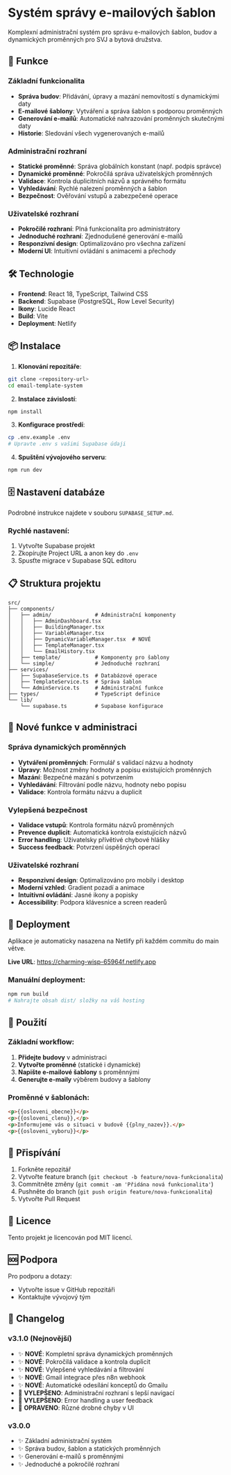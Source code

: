 # Systém správy e-mailových šablon

Komplexní administrační systém pro správu e-mailových šablon, budov a dynamických proměnných pro SVJ a bytová družstva.

## 🚀 Funkce

### Základní funkcionalita
- **Správa budov**: Přidávání, úpravy a mazání nemovitostí s dynamickými daty
- **E-mailové šablony**: Vytváření a správa šablon s podporou proměnných
- **Generování e-mailů**: Automatické nahrazování proměnných skutečnými daty
- **Historie**: Sledování všech vygenerovaných e-mailů

### Administrační rozhraní
- **Statické proměnné**: Správa globálních konstant (např. podpis správce)
- **Dynamické proměnné**: Pokročilá správa uživatelských proměnných
- **Validace**: Kontrola duplicitních názvů a správného formátu
- **Vyhledávání**: Rychlé nalezení proměnných a šablon
- **Bezpečnost**: Ověřování vstupů a zabezpečené operace

### Uživatelské rozhraní
- **Pokročilé rozhraní**: Plná funkcionalita pro administrátory
- **Jednoduché rozhraní**: Zjednodušené generování e-mailů
- **Responzivní design**: Optimalizováno pro všechna zařízení
- **Moderní UI**: Intuitivní ovládání s animacemi a přechody

## 🛠️ Technologie

- **Frontend**: React 18, TypeScript, Tailwind CSS
- **Backend**: Supabase (PostgreSQL, Row Level Security)
- **Ikony**: Lucide React
- **Build**: Vite
- **Deployment**: Netlify

## 📦 Instalace

1. **Klonování repozitáře**:
```bash
git clone <repository-url>
cd email-template-system
```

2. **Instalace závislostí**:
```bash
npm install
```

3. **Konfigurace prostředí**:
```bash
cp .env.example .env
# Upravte .env s vašimi Supabase údaji
```

4. **Spuštění vývojového serveru**:
```bash
npm run dev
```

## 🗄️ Nastavení databáze

Podrobné instrukce najdete v souboru `SUPABASE_SETUP.md`.

### Rychlé nastavení:
1. Vytvořte Supabase projekt
2. Zkopírujte Project URL a anon key do `.env`
3. Spusťte migrace v Supabase SQL editoru

## 📋 Struktura projektu

```
src/
├── components/
│   ├── admin/              # Administrační komponenty
│   │   ├── AdminDashboard.tsx
│   │   ├── BuildingManager.tsx
│   │   ├── VariableManager.tsx
│   │   ├── DynamicVariableManager.tsx  # NOVÉ
│   │   ├── TemplateManager.tsx
│   │   └── EmailHistory.tsx
│   ├── template/           # Komponenty pro šablony
│   └── simple/             # Jednoduché rozhraní
├── services/
│   ├── SupabaseService.ts  # Databázové operace
│   ├── TemplateService.ts  # Správa šablon
│   └── AdminService.ts     # Administrační funkce
├── types/                  # TypeScript definice
└── lib/
    └── supabase.ts         # Supabase konfigurace
```

## 🔧 Nové funkce v administraci

### Správa dynamických proměnných
- **Vytváření proměnných**: Formulář s validací názvu a hodnoty
- **Úpravy**: Možnost změny hodnoty a popisu existujících proměnných
- **Mazání**: Bezpečné mazání s potvrzením
- **Vyhledávání**: Filtrování podle názvu, hodnoty nebo popisu
- **Validace**: Kontrola formátu názvu a duplicit

### Vylepšená bezpečnost
- **Validace vstupů**: Kontrola formátu názvů proměnných
- **Prevence duplicit**: Automatická kontrola existujících názvů
- **Error handling**: Uživatelsky přívětivé chybové hlášky
- **Success feedback**: Potvrzení úspěšných operací

### Uživatelské rozhraní
- **Responzivní design**: Optimalizováno pro mobily i desktop
- **Moderní vzhled**: Gradient pozadí a animace
- **Intuitivní ovládání**: Jasné ikony a popisky
- **Accessibility**: Podpora klávesnice a screen readerů

## 🚀 Deployment

Aplikace je automaticky nasazena na Netlify při každém commitu do main větve.

**Live URL**: https://charming-wisp-65964f.netlify.app

### Manuální deployment:
```bash
npm run build
# Nahrajte obsah dist/ složky na váš hosting
```

## 📝 Použití

### Základní workflow:
1. **Přidejte budovy** v administraci
2. **Vytvořte proměnné** (statické i dynamické)
3. **Napište e-mailové šablony** s proměnnými
4. **Generujte e-maily** výběrem budovy a šablony

### Proměnné v šablonách:
```html
<p>{{osloveni_obecne}}</p>
<p>{{osloveni_clenu}},</p>
<p>Informujeme vás o situaci v budově {{plny_nazev}}.</p>
<p>{{osloveni_vyboru}}</p>
```

## 🤝 Přispívání

1. Forkněte repozitář
2. Vytvořte feature branch (`git checkout -b feature/nova-funkcionalita`)
3. Commitněte změny (`git commit -am 'Přidána nová funkcionalita'`)
4. Pushněte do branch (`git push origin feature/nova-funkcionalita`)
5. Vytvořte Pull Request

## 📄 Licence

Tento projekt je licencován pod MIT licencí.

## 🆘 Podpora

Pro podporu a dotazy:
- Vytvořte issue v GitHub repozitáři
- Kontaktujte vývojový tým

## 🔄 Changelog

### v3.1.0 (Nejnovější)
- ✨ **NOVÉ**: Kompletní správa dynamických proměnných
- ✨ **NOVÉ**: Pokročilá validace a kontrola duplicit
- ✨ **NOVÉ**: Vylepšené vyhledávání a filtrování
- ✨ **NOVÉ**: Gmail integrace přes n8n webhook
- ✨ **NOVÉ**: Automatické odesílání konceptů do Gmailu
- 🔧 **VYLEPŠENO**: Administrační rozhraní s lepší navigací
- 🔧 **VYLEPŠENO**: Error handling a user feedback
- 🐛 **OPRAVENO**: Různé drobné chyby v UI

### v3.0.0
- ✨ Základní administrační systém
- ✨ Správa budov, šablon a statických proměnných
- ✨ Generování e-mailů s proměnnými
- ✨ Jednoduché a pokročilé rozhraní